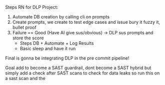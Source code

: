 Steps RN for DLP Project:

1. Automate DB creation by calling cli on prompts
2. Create prompts, we create to test edge cases and issue bury it fuzzy it, bullet proof
3. Failure == Good (Have AI give sus/obvious) -> DLP sus prompts and store the score
    - Steps DB + Automate + Log Results
    - Basic sleep and have it run

Final is gonna be integrating DLP in the pre commit pipeline!


Goal add to become a SAST guardrail, dont become a SAST hybrid but simply add a check after SAST scans to check for data leaks so run this on a sast scan and the